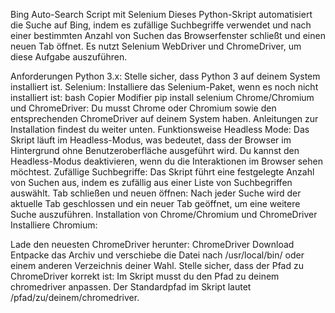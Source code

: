 Bing Auto-Search Script mit Selenium
Dieses Python-Skript automatisiert die Suche auf Bing, indem es zufällige Suchbegriffe verwendet und nach einer bestimmten Anzahl von Suchen das Browserfenster schließt und einen neuen Tab öffnet. Es nutzt Selenium WebDriver und ChromeDriver, um diese Aufgabe auszuführen.

Anforderungen
Python 3.x: Stelle sicher, dass Python 3 auf deinem System installiert ist.
Selenium: Installiere das Selenium-Paket, wenn es noch nicht installiert ist:
bash
Copier
Modifier
pip install selenium
Chrome/Chromium und ChromeDriver: Du musst Chrome oder Chromium sowie den entsprechenden ChromeDriver auf deinem System haben. Anleitungen zur Installation findest du weiter unten.
Funktionsweise
Headless Mode: Das Skript läuft im Headless-Modus, was bedeutet, dass der Browser im Hintergrund ohne Benutzeroberfläche ausgeführt wird. Du kannst den Headless-Modus deaktivieren, wenn du die Interaktionen im Browser sehen möchtest.
Zufällige Suchbegriffe: Das Skript führt eine festgelegte Anzahl von Suchen aus, indem es zufällig aus einer Liste von Suchbegriffen auswählt.
Tab schließen und neuen öffnen: Nach jeder Suche wird der aktuelle Tab geschlossen und ein neuer Tab geöffnet, um eine weitere Suche auszuführen.
Installation von Chrome/Chromium und ChromeDriver
Installiere Chromium:



Lade den neuesten ChromeDriver herunter:
ChromeDriver Download
Entpacke das Archiv und verschiebe die Datei nach /usr/local/bin/ oder einem anderen Verzeichnis deiner Wahl.
Stelle sicher, dass der Pfad zu ChromeDriver korrekt ist:
Im Skript musst du den Pfad zu deinem chromedriver anpassen. Der Standardpfad im Skript lautet /pfad/zu/deinem/chromedriver.